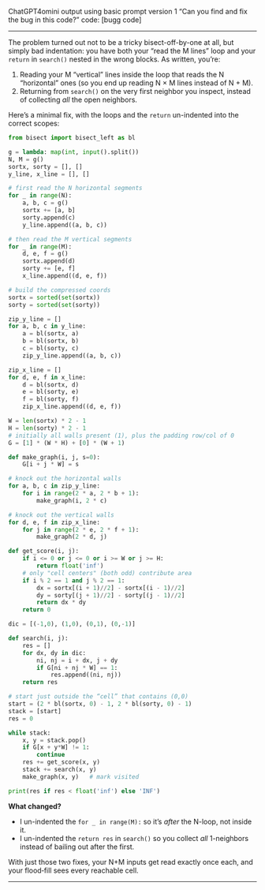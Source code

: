 ChatGPT4omini output using basic prompt version 1
“Can you find and fix the bug in this code?”
code:
[bugg code]

------------------------------------------------------------------------------------------------------------------------

The problem turned out not to be a tricky bisect-off-by-one at all, but simply bad indentation: you have both your “read the M lines” loop and your `return` in `search()` nested in the wrong blocks. As written, you’re:

1. Reading your M “vertical” lines inside the loop that reads the N “horizontal” ones (so you end up reading N × M lines instead of N + M).
2. Returning from `search()` on the very first neighbor you inspect, instead of collecting *all* the open neighbors.

Here’s a minimal fix, with the loops and the `return` un-indented into the correct scopes:

```python
from bisect import bisect_left as bl

g = lambda: map(int, input().split())
N, M = g()
sortx, sorty = [], []
y_line, x_line = [], []

# first read the N horizontal segments
for _ in range(N):
    a, b, c = g()
    sortx += [a, b]
    sorty.append(c)
    y_line.append((a, b, c))

# then read the M vertical segments
for _ in range(M):
    d, e, f = g()
    sortx.append(d)
    sorty += [e, f]
    x_line.append((d, e, f))

# build the compressed coords
sortx = sorted(set(sortx))
sorty = sorted(set(sorty))

zip_y_line = []
for a, b, c in y_line:
    a = bl(sortx, a)
    b = bl(sortx, b)
    c = bl(sorty, c)
    zip_y_line.append((a, b, c))

zip_x_line = []
for d, e, f in x_line:
    d = bl(sortx, d)
    e = bl(sorty, e)
    f = bl(sorty, f)
    zip_x_line.append((d, e, f))

W = len(sortx) * 2 - 1
H = len(sorty) * 2 - 1
# initially all walls present (1), plus the padding row/col of 0
G = [1] * (W * H) + [0] * (W + 1)

def make_graph(i, j, s=0):
    G[i + j * W] = s

# knock out the horizontal walls
for a, b, c in zip_y_line:
    for i in range(2 * a, 2 * b + 1):
        make_graph(i, 2 * c)

# knock out the vertical walls
for d, e, f in zip_x_line:
    for j in range(2 * e, 2 * f + 1):
        make_graph(2 * d, j)

def get_score(i, j):
    if i <= 0 or j <= 0 or i >= W or j >= H:
        return float('inf')
    # only "cell centers" (both odd) contribute area
    if i % 2 == 1 and j % 2 == 1:
        dx = sortx[(i + 1)//2] - sortx[(i - 1)//2]
        dy = sorty[(j + 1)//2] - sorty[(j - 1)//2]
        return dx * dy
    return 0

dic = [(-1,0), (1,0), (0,1), (0,-1)]

def search(i, j):
    res = []
    for dx, dy in dic:
        ni, nj = i + dx, j + dy
        if G[ni + nj * W] == 1:
            res.append((ni, nj))
    return res

# start just outside the “cell” that contains (0,0)
start = (2 * bl(sortx, 0) - 1, 2 * bl(sorty, 0) - 1)
stack = [start]
res = 0

while stack:
    x, y = stack.pop()
    if G[x + y*W] != 1:
        continue
    res += get_score(x, y)
    stack += search(x, y)
    make_graph(x, y)   # mark visited

print(res if res < float('inf') else 'INF')
```

**What changed?**

* I un-indented the `for _ in range(M):` so it’s *after* the N-loop, not inside it.
* I un-indented the `return res` in `search()` so you collect *all* 1-neighbors instead of bailing out after the first.

With just those two fixes, your N+M inputs get read exactly once each, and your flood‐fill sees every reachable cell.

------------------------------------------------------------------------------------------------------------------------
